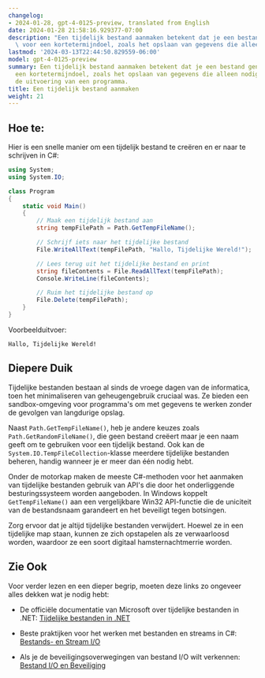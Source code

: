 ```yaml
---
changelog:
- 2024-01-28, gpt-4-0125-preview, translated from English
date: 2024-01-28 21:58:16.929377-07:00
description: "Een tijdelijk bestand aanmaken betekent dat je een bestand genereert\
  \ voor een kortetermijndoel, zoals het opslaan van gegevens die alleen nodig zijn\u2026"
lastmod: '2024-03-13T22:44:50.829559-06:00'
model: gpt-4-0125-preview
summary: Een tijdelijk bestand aanmaken betekent dat je een bestand genereert voor
  een kortetermijndoel, zoals het opslaan van gegevens die alleen nodig zijn tijdens
  de uitvoering van een programma.
title: Een tijdelijk bestand aanmaken
weight: 21
---
```


## Hoe te:
Hier is een snelle manier om een tijdelijk bestand te creëren en er naar te schrijven in C#:

```C#
using System;
using System.IO;

class Program
{
    static void Main()
    {
        // Maak een tijdelijk bestand aan
        string tempFilePath = Path.GetTempFileName();

        // Schrijf iets naar het tijdelijke bestand
        File.WriteAllText(tempFilePath, "Hallo, Tijdelijke Wereld!");

        // Lees terug uit het tijdelijke bestand en print
        string fileContents = File.ReadAllText(tempFilePath);
        Console.WriteLine(fileContents);

        // Ruim het tijdelijke bestand op
        File.Delete(tempFilePath);
    }
}
```

Voorbeelduitvoer:
```
Hallo, Tijdelijke Wereld!
```

## Diepere Duik
Tijdelijke bestanden bestaan al sinds de vroege dagen van de informatica, toen het minimaliseren van geheugengebruik cruciaal was. Ze bieden een sandbox-omgeving voor programma's om met gegevens te werken zonder de gevolgen van langdurige opslag.

Naast `Path.GetTempFileName()`, heb je andere keuzes zoals `Path.GetRandomFileName()`, die geen bestand creëert maar je een naam geeft om te gebruiken voor een tijdelijk bestand. Ook kan de `System.IO.TempFileCollection`-klasse meerdere tijdelijke bestanden beheren, handig wanneer je er meer dan één nodig hebt.

Onder de motorkap maken de meeste C#-methoden voor het aanmaken van tijdelijke bestanden gebruik van API's die door het onderliggende besturingssysteem worden aangeboden. In Windows koppelt `GetTempFileName()` aan een vergelijkbare Win32 API-functie die de uniciteit van de bestandsnaam garandeert en het beveiligt tegen botsingen.

Zorg ervoor dat je altijd tijdelijke bestanden verwijdert. Hoewel ze in een tijdelijke map staan, kunnen ze zich opstapelen als ze verwaarloosd worden, waardoor ze een soort digitaal hamsternachtmerrie worden.

## Zie Ook
Voor verder lezen en een dieper begrip, moeten deze links zo ongeveer alles dekken wat je nodig hebt:

- De officiële documentatie van Microsoft over tijdelijke bestanden in .NET:
  [Tijdelijke bestanden in .NET](https://docs.microsoft.com/en-us/dotnet/standard/io/how-to-create-a-temporary-file)

- Beste praktijken voor het werken met bestanden en streams in C#:
  [Bestands- en Stream I/O](https://docs.microsoft.com/en-us/dotnet/standard/io)

- Als je de beveiligingsoverwegingen van bestand I/O wilt verkennen:
  [Bestand I/O en Beveiliging](https://docs.microsoft.com/en-us/dotnet/standard/security/secure-file-i-o)
